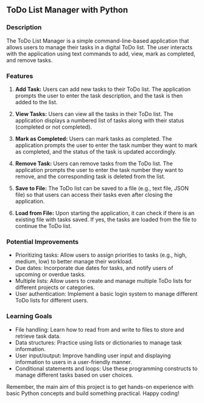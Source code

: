 ## ToDo List Manager with Python

### Description

The ToDo List Manager is a simple command-line-based application that allows users to manage their tasks in a digital ToDo list. The user interacts with the application using text commands to add, view, mark as completed, and remove tasks.

### Features

1. **Add Task:** Users can add new tasks to their ToDo list. The application prompts the user to enter the task description, and the task is then added to the list.

2. **View Tasks:** Users can view all the tasks in their ToDo list. The application displays a numbered list of tasks along with their status (completed or not completed).

3. **Mark as Completed:** Users can mark tasks as completed. The application prompts the user to enter the task number they want to mark as completed, and the status of the task is updated accordingly.

4. **Remove Task:** Users can remove tasks from the ToDo list. The application prompts the user to enter the task number they want to remove, and the corresponding task is deleted from the list.

5. **Save to File:** The ToDo list can be saved to a file (e.g., text file, JSON file) so that users can access their tasks even after closing the application.

6. **Load from File:** Upon starting the application, it can check if there is an existing file with tasks saved. If yes, the tasks are loaded from the file to continue the ToDo list.

### Potential Improvements

- Prioritizing tasks: Allow users to assign priorities to tasks (e.g., high, medium, low) to better manage their workload.
- Due dates: Incorporate due dates for tasks, and notify users of upcoming or overdue tasks.
- Multiple lists: Allow users to create and manage multiple ToDo lists for different projects or categories.
- User authentication: Implement a basic login system to manage different ToDo lists for different users.

### Learning Goals

- File handling: Learn how to read from and write to files to store and retrieve task data.
- Data structures: Practice using lists or dictionaries to manage task information.
- User input/output: Improve handling user input and displaying information to users in a user-friendly manner.
- Conditional statements and loops: Use these programming constructs to manage different tasks based on user choices.

Remember, the main aim of this project is to get hands-on experience with basic Python concepts and build something practical. Happy coding!
